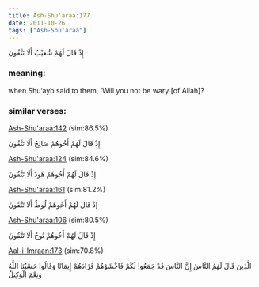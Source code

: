 ```yaml
---
title: Ash-Shu'araa:177
date: 2011-10-26
tags: ["Ash-Shu'araa"]
---
```

إِذْ قَالَ لَهُمْ شُعَيْبٌ أَلَا تَتَّقُونَ
### meaning: 
when Shu‘ayb said to them, ‘Will you not be wary [of Allah]?
### similar verses: 

[Ash-Shu'araa:142](/26/142) (sim:86.5%)

إِذْ قَالَ لَهُمْ أَخُوهُمْ صَالِحٌ أَلَا تَتَّقُونَ

[Ash-Shu'araa:124](/26/124) (sim:84.6%)

إِذْ قَالَ لَهُمْ أَخُوهُمْ هُودٌ أَلَا تَتَّقُونَ

[Ash-Shu'araa:161](/26/161) (sim:81.2%)

إِذْ قَالَ لَهُمْ أَخُوهُمْ لُوطٌ أَلَا تَتَّقُونَ

[Ash-Shu'araa:106](/26/106) (sim:80.5%)

إِذْ قَالَ لَهُمْ أَخُوهُمْ نُوحٌ أَلَا تَتَّقُونَ

[Aal-i-Imraan:173](/3/173) (sim:70.8%)

الَّذِينَ قَالَ لَهُمُ النَّاسُ إِنَّ النَّاسَ قَدْ جَمَعُوا لَكُمْ فَاخْشَوْهُمْ فَزَادَهُمْ إِيمَانًا وَقَالُوا حَسْبُنَا اللَّهُ وَنِعْمَ الْوَكِيلُ
